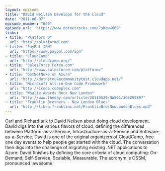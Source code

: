 ```yaml
---
layout: episode
title: "David Neilsen Develops for the Cloud"
date: "2011-06-07"
episode_number: "669"
episode_url: "https://www.dotnetrocks.com/?show=669"
links:
- title: "Platform D"
  url: "http://platformd.com"
- title: "PayPal IPN"
  url: "https://www.paypal.com/ipn"
- title: "CloudCamp"
  url: "http://cloudcamp.org/"
- title: "SalesForce Force.com"
  url: "http://www.salesforce.com/platform/"
- title: "DotNetNuke on Azure"
  url: "http://dotnetnukecommunitytest.cloudapp.net/"
- title: "Microsoft All-in-One Code Framework"
  url: "http://1code.codeplex.com"
- title: "Whalie Awards Rock New London"
  url: "http://www.theday.com/article/20110529/NWS01/305299897"
- title: "Franklin Brothers - New London Blues"
  url: "http://libra.franklins.net/FranklinBrosNewLondonBlues.mp3"
---
```


Carl and Richard talk to David Neilsen about doing cloud development. David digs into the various flavors of cloud, defining the differences between Platform-as-a-Service,  Infrastructure-as-a-Service and Software-as-a-Service. David is one of the original organizers of CloudCamp, free one day events to help people get started with the cloud. The conversation then digs into the challenge of migrating existing .NET applications to Azure. David finishes by defining the core criteria of cloud computing: On-Demand, Self-Service, Scalable, Measurable. The acronym is OSSM, pronounced 'awesome.'

